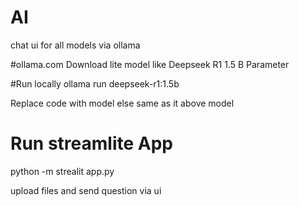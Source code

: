 # AI
chat ui for all models via ollama

#ollama.com
Download lite model like Deepseek R1 1.5 B Parameter

#Run locally
ollama run deepseek-r1:1.5b

Replace code with model else same as it above model

# Run streamlite App
python -m strealit app.py

upload files and send question via ui

